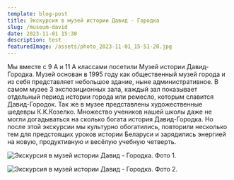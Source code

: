 ```yaml
---
template: blog-post
title: Экскурсия в музей истории Давид - Городка
slug: /museum-david
date: 2023-11-01 15:30
description: test
featuredImage: /assets/photo_2023-11-01_15-51-20.jpg
---
```

Мы вместе с 9 А и 11 А классами посетили Музей истории Давид-Городка. Музей основан в 1995 году как общественный музей города и из себя представляет небольшое здание, ныне административное. В самом музее 3 экспозиционных зала, каждый зал показывает отдельный период истории города или ремесло, которым славится Давид-Городок. Так же в музее представлены художественные шедевры К.К.Козелко. Множество учеников нашей школы даже не могли догадываться на сколько богата история Давид-Городка. Но после этой экскурсии мы культурно обогатились, повторили несколько тем для предстоящих уроков истории Беларуси и зарядились энергией на новую, продуктивную и весёлую учебную четверть.

![Экскурсия в музей истории Давид - Городка. Фото 1.](/assets/photo_1_2023-11-11_20-50-29.jpg "Экскурсия в музей истории Давид - Городка. Фото 1.")

![Экскурсия в музей истории Давид - Городка. Фото 2.](/assets/photo_2_2023-11-11_20-50-29.jpg "Экскурсия в музей истории Давид - Городка. Фото 2.")